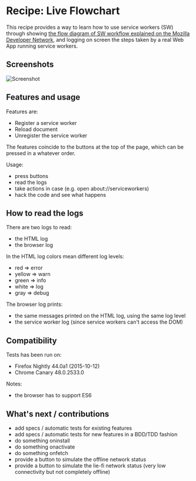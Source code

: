 # Recipe: Live Flowchart

This recipe provides a way to learn how to use service workers (SW) through showing [the flow diagram of SW workflow explained on the Mozilla Developer Network](https://developer.mozilla.org/en-US/docs/Web/API/Service_Worker_API/Using_Service_Workers), and logging on screen the steps taken by a real Web App running service workers.

## Screenshots

![Screenshot](https://raw.githubusercontent.com/franciov/serviceworker-cookbook/recipe/live-flowchart/live-flowchart/live-flowchart.png)

## Features and usage

Features are:

- Register a service worker
- Reload document
- Unregister the service worker

The features coincide to the buttons at the top of the page, which can be pressed in a whatever order.

Usage:

- press buttons
- read the logs
- take actions in case (e.g. open about://serviceworkers)
- hack the code and see what happens

## How to read the logs

There are two logs to read:

- the HTML log
- the browser log

In the HTML log colors mean different log levels:

- red => error
- yellow => warn
- green => info
- white => log
- gray => debug

The browser log prints:

- the same messages printed on the HTML log, using the same log level
- the service worker log (since service workers can't access the DOM)

## Compatibility

Tests has been run on:

- Firefox Nightly 44.0a1 (2015-10-12)
- Chrome Canary 48.0.2533.0

Notes:

- the browser has to support ES6

## What's next / contributions

- add specs / automatic tests for existing features
- add specs / automatic tests for new features in a BDD/TDD fashion
- do something oninstall
- do something onactivate
- do something onfetch
- provide a button to simulate the offline network status
- provide a button to simulate the lie-fi network status (very low connectivity but not completely offline)
